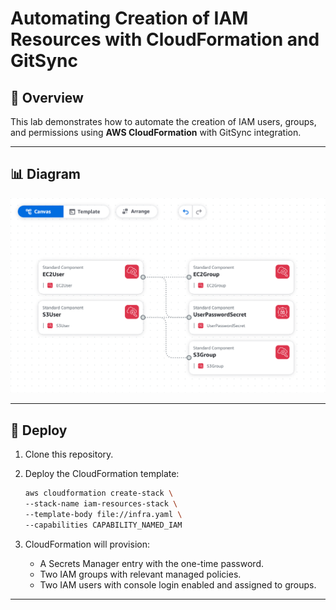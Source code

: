 # Automating Creation of IAM Resources with CloudFormation and GitSync

## 📌 Overview

This lab demonstrates how to automate the creation of IAM users, groups,
and permissions using **AWS CloudFormation** with GitSync integration.


------------------------------------------------------------------------

## 📊 Diagram

![Architecture Diagram](./docs/architecture.png)

------------------------------------------------------------------------

## 📝 Deploy


1.  Clone this repository.

2.  Deploy the CloudFormation template:

    ``` bash
    aws cloudformation create-stack \     
    --stack-name iam-resources-stack \     
    --template-body file://infra.yaml \     
    --capabilities CAPABILITY_NAMED_IAM
    ```

3.  CloudFormation will provision:

    -   A Secrets Manager entry with the one-time password.
    -   Two IAM groups with relevant managed policies.
    -   Two IAM users with console login enabled and assigned to groups.

------------------------------------------------------------------------


